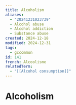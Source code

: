 ```yaml
---
title: Alcoholism
aliases:
  - "20241231023739"
  - Alcohol abuse
  - Alcohol addiction
  - Substance abuse
created: 2024-12-18
modified: 2024-12-31
tags:
  - gccommon
id: 141
french: Alcoolisme
relatedTerm:
  - "[[Alcohol consumption]]"
---
```

# Alcoholism
